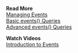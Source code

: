 **Read More**<br/>
[Managing Events](https://docs.wavefront.com/events.html)<br/>
[Basic events() Queries](https://docs.wavefront.com/events_queries.html)<br/>
[Advanced events() Queries](https://docs.wavefront.com/events_queries_advanced.html)<br/>

**Watch Videos**<br/>
[Introduction to Events](https://bcove.video/3iZdNql)
